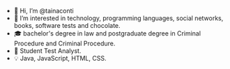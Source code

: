 - 👋 Hi, I’m @tainaconti
- 🧐 I’m interested in technology, programming languages, social networks, books, software tests and chocolate.
- 🎓 bachelor's degree in law and postgraduate degree in Criminal Procedure and Criminal Procedure.
- 📌 Student Test Analyst.
- 💡 Java, JavaScript, HTML, CSS. 


<!---
tainaconti/tainaconti is a ✨ special ✨ repository because its `README.md` (this file) appears on your GitHub profile.
You can click the Preview link to take a look at your changes.
--->
